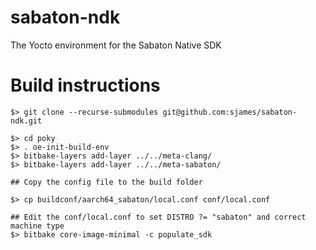 # sabaton-ndk
The Yocto environment for the Sabaton Native SDK


# Build instructions
``` 
$> git clone --recurse-submodules git@github.com:sjames/sabaton-ndk.git
```
```
$> cd poky
$> . oe-init-build-env
$> bitbake-layers add-layer ../../meta-clang/
$> bitbake-layers add-layer ../../meta-sabaton/

## Copy the config file to the build folder

$> cp buildconf/aarch64_sabaton/local.conf conf/local.conf

## Edit the conf/local.conf to set DISTRO ?= "sabaton" and correct machine type
$> bitbake core-image-minimal -c populate_sdk

```




